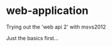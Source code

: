 web-application
===============

Trying out the 'web api 2' with msvs2012

Just the basics first...
